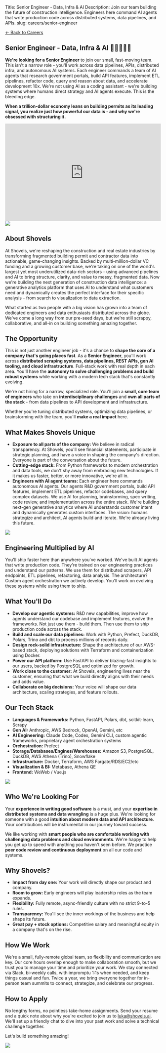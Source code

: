 Title: Senior Engineer - Data, Infra & AI
Description: Join our team building the future of construction intelligence. Engineers here command AI agents that write production code across distributed systems, data pipelines, and APIs.
slug: careers/senior-engineer

<!-- back link -->
<section class="py-6">
  <div class="mx-auto max-w-4xl px-6">
    <a href="{filename}careers.md" class="text-emerald-900 hover:underline">← Back to Careers</a>
  </div>
</section>

<!-- position title -->
<section class="my-12">
  <div class="mx-auto max-w-4xl px-6">
    <h1 class="text-3xl md:text-4xl font-bold tracking-tight mb-6">Senior Engineer - Data, Infra & AI 👷‍♂️👷‍♀️👷</h1>
  </div>
</section>

<!-- intro section -->
<section class="my-12 md:my-24">
  <div class="mx-auto max-w-4xl px-6">
    <div class="flex flex-col md:flex-row items-start gap-6 md:gap-x-8">
      <div class="flex-1">
        <p class="mb-4">
          <strong>We're looking for a Senior Engineer</strong> to join our small, fast-moving team.
          This isn't a narrow role - you'll work across data pipelines, APIs, distributed infra,
          and autonomous AI systems. Each engineer commands a team of AI agents that research
          government portals, build API features, implement ETL pipelines, refactor code,
          query and reason about data, and accelerate development 10x.
          We're not using AI as a coding assistant - we're building systems where humans
          direct strategy and AI agents execute. This is the bleeding edge.
        </p>
        <p class="mb-4"><strong>
          When a trillion-dollar economy leans on building permits as its leading signal,
          you realize just how powerful our data is - and why we're obsessed with structuring it.
        </strong></p>
        <div class="mb-4">
          <iframe width="100%" height="315" src="https://www.youtube.com/embed/j3_JYppwcyo?si=gRLk9mIyDK_1DDDu&amp;controls=0" title="YouTube video player" frameborder="0" allow="accelerometer; autoplay; clipboard-write; encrypted-media; gyroscope; picture-in-picture; web-share" referrerpolicy="strict-origin-when-cross-origin" allowfullscreen></iframe>
        </div>
      </div>
      <div class="flex-none w-full md:w-96">
        <img src="/images/careers/li_permits_power.png" class="w-full">
      </div>
    </div>
  </div>
</section>

<!-- about shovels -->
<section class="my-12 md:my-24">
  <div class="mx-auto max-w-4xl px-6">
    <h2 class="text-2xl md:text-3xl font-bold tracking-tight mb-6">About Shovels</h2>
    <p class="mb-4">At Shovels, we're reshaping the construction and real estate industries by transforming fragmented building permit and contractor data into actionable, game-changing insights. Backed by multi-million-dollar VC funding and a growing customer base, we're taking on one of the world's largest yet most underutilized data-rich sectors - using advanced pipelines and AI to bring structure, clarity, and value to messy, fragmented data. Now we're building the next generation of construction data intelligence: a generative analytics platform that uses AI to understand what customers need and dynamically creates the perfect interface for their specific analysis - from search to visualization to data extraction.</p>
    <p>What started as two people with a big vision has grown into a team of dedicated engineers and data enthusiasts distributed across the globe. We've come a long way from our pre-seed days, but we're still scrappy, collaborative, and all-in on building something amazing together.</p>
  </div>
</section>

<!-- the opportunity -->
<section class="my-12 md:my-24">
  <div class="mx-auto max-w-4xl px-6">
    <h2 class="text-2xl md:text-3xl font-bold tracking-tight mb-6">The Opportunity</h2>
    <p class="mb-4">This is not just another engineer job - it's a chance to <strong>shape the core of a company that's going places fast</strong>. As a <strong>Senior Engineer</strong>, you'll work across <strong>distributed scraping systems, data pipelines, REST APIs, gen AI tooling, and cloud infrastructure</strong>. Full-stack work with real depth in each area. You'll have the <strong>autonomy to solve challenging problems and build robust systems</strong> while working with a modern tech stack that's constantly evolving.</p>
    <p class="mb-4">We're not hiring for a narrow, specialized role. You'll join a <strong>small, core team of engineers</strong> who take on <strong>interdisciplinary challenges</strong> and <strong>own all parts of the stack</strong> - from data pipelines to API development and infrastructure.</p>
    <p>Whether you're tuning distributed systems, optimizing data pipelines, or brainstorming with the team, you'll <strong>make a real impact</strong> here.</p>
  </div>
</section>

<!-- what makes shovels unique -->
<section class="my-12 md:my-24">
  <div class="mx-auto max-w-4xl px-6">
    <h2 class="text-2xl md:text-3xl font-bold tracking-tight mb-6">What Makes Shovels Unique</h2>
    <div class="flex flex-col md:flex-row items-center gap-6 md:gap-x-8">
      <div class="flex-1">
        <ul class="list-disc pl-6 space-y-2">
            <li><strong>Exposure to all parts of the company:</strong> We believe in radical transparency. At Shovels, you'll see financial statements, participate in strategic planning, and have a voice in shaping the company's direction. Everyone is part of the conversation about the future.</li>
            <li><strong>Cutting-edge stack:</strong> From Python frameworks to modern orchestration and data tools, we don't shy away from embracing new technologies. If it makes us faster, better, or more innovative, we're all in.</li>
            <li><strong>Engineers with AI agent teams:</strong> Each engineer here commands autonomous AI agents. Our agents R&D government portals, build API features, implement ETL pipelines, refactor codebases, and query complex datasets. We use AI for planning, brainstorming, spec writing, code review, and implementation across the entire stack. We're building next-gen generative analytics where AI understands customer intent and dynamically generates custom interfaces. The vision: humans strategize and architect, AI agents build and iterate. We're already living this future.</li>
        </ul>
      </div>
      <div class="flex-none w-full md:w-72">
        <img src="/images/careers/shovels-robot.jpg" class="w-full">
      </div>
    </div>
  </div>
</section>

<!-- engineering multiplied by ai -->
<section class="my-12 md:my-24">
  <div class="mx-auto max-w-4xl px-6">
    <h2 class="text-2xl md:text-3xl font-bold tracking-tight mb-6">Engineering Multiplied by AI</h2>
    <p class="mb-4">You'll ship faster here than anywhere you've worked. We've built AI agents that write production code. They're trained on our engineering practices and understand our patterns. We use them for distributed scrapers, API endpoints, ETL pipelines, refactoring, data analysis. The architecture? Custom agent orchestration we actively develop. You'll work on evolving these systems while using them to ship.</p>
  </div>
</section>

<!-- what you'll do -->
<section class="my-12 md:my-24">
  <div class="mx-auto max-w-4xl px-6">
    <h2 class="text-2xl md:text-3xl font-bold tracking-tight mb-6">What You'll Do</h2>
    <ul class="list-disc pl-6 space-y-2">
      <li><strong>Develop our agentic systems:</strong> R&D new capabilities, improve how agents understand our codebase and implement features, evolve the frameworks. Not just use them - build them. Then use them to ship production code across the stack.</li>
      <li><strong>Build and scale our data pipelines:</strong> Work with Python, Prefect, DuckDB, Polars, Trino and dbt to process millions of records daily.</li>
      <li><strong>Design rock-solid infrastructure:</strong> Shape the architecture of our AWS-based stack, deploying solutions with Terraform and containerization using Docker.</li>
      <li><strong>Power our API platform:</strong> Use FastAPI to deliver blazing-fast insights to our users, backed by PostgreSQL and optimized for growth.</li>
      <li><strong>Work close to the customer:</strong> At Shovels, engineering lives near the customer, ensuring that what we build directly aligns with their needs and adds value.</li>
      <li><strong>Collaborate on big decisions:</strong> Your voice will shape our data architecture, scaling strategies, and feature rollouts.</li>
    </ul>
  </div>
</section>

<!-- our tech stack -->
<section class="my-12 md:my-24">
  <div class="mx-auto max-w-4xl px-6">
    <h2 class="text-2xl md:text-3xl font-bold tracking-tight mb-6">Our Tech Stack</h2>
    <div class="flex flex-col md:flex-row items-center gap-6 md:gap-x-8">
      <ul class="list-disc pl-6 space-y-2 flex-1">
      <li><strong>Languages & Frameworks:</strong> Python, FastAPI, Polars, dbt, scitkit-learn, Scrapy</li>
      <li><strong>Gen AI:</strong> Anthropic, AWS Bedrock, OpenAI, Gemini, etc</li>
      <li><strong>AI Engineering:</strong> Claude Code, Codex, Gemini CLI, custom agentic frameworks, proprietary agent orchestration systems</li>
      <li><strong>Orchestration:</strong> Prefect</li>
      <li><strong>Storage/Databases/Engines/Warehouses:</strong> Amazon S3, PostgreSQL, DuckDB, AWS Athena (Trino), Snowflake</li>
      <li><strong>Infrastructure:</strong> Docker, Terraform, AWS Fargate/RDS/EC2/etc</li>
      <li><strong>Visualization & BI:</strong> Metabase, Athena QE</li>
      <li><strong>Frontend:</strong> WeWeb / Vue.js</li>
      </ul>
      <div class="flex-none w-full md:w-72">
        <img src="/images/careers/shovels-guy-cloud.png" class="w-full">
      </div>
    </div>
  </div>
</section>

<!-- who we're looking for -->
<section class="my-12 md:my-24">
  <div class="mx-auto max-w-4xl px-6">
    <h2 class="text-2xl md:text-3xl font-bold tracking-tight mb-6">Who We're Looking For</h2>
    <p class="mb-4">Your <strong>experience in writing good software</strong> is a must, and your <strong>expertise in distributed systems and data wrangling</strong> is a huge plus. We're looking for someone with a good <strong>intuition about modern data and API architecture</strong>. Your contributions will be instrumental in our journey toward success.</p>
    <p>We like working with <strong>smart people who are comfortable working with challenging data problems and cloud environments</strong>. We're happy to help you get up to speed with anything you haven't seen before. We practice <strong>peer code review and continuous deployment</strong> on all our code and systems.</p>
  </div>
</section>

<!-- why shovels -->
<section class="my-12 md:my-24">
  <div class="mx-auto max-w-4xl px-6">
    <h2 class="text-2xl md:text-3xl font-bold tracking-tight mb-6">Why Shovels?</h2>
    <ul class="list-disc pl-6 space-y-2">
      <li><strong>Impact from day one:</strong> Your work will directly shape our product and company.</li>
      <li><strong>Room to grow:</strong> Early engineers will play leadership roles as the team expands.</li>
      <li><strong>Flexibility:</strong> Fully remote, async-friendly culture with no strict 9-to-5 rules.</li>
      <li><strong>Transparency:</strong> You'll see the inner workings of the business and help shape its future.</li>
      <li><strong>Great pay + stock options:</strong> Competitive salary and meaningful equity in a company that's on the rise.</li>
    </ul>
  </div>
</section>

<!-- how we work -->
<section class="my-12 md:my-24">
  <div class="mx-auto max-w-4xl px-6">
    <h2 class="text-2xl md:text-3xl font-bold tracking-tight mb-6">How We Work</h2>
    <p>We're a small, fully-remote global team, so flexibility and communication are key. Our core hours overlap enough to make collaboration smooth, but we trust you to manage your time and prioritize your work. We stay connected via Slack, bi-weekly calls, with impromptu 1:1s when needed, and keep things casual and fun. Twice a year, we bring everyone together for in-person team summits to connect, strategize, and celebrate our progress.</p>
  </div>
</section>

<!-- how to apply -->
<section class="my-12 md:my-24">
  <div class="mx-auto max-w-4xl px-6">
    <h2 class="text-2xl md:text-3xl font-bold tracking-tight mb-6">How to Apply</h2>
    <div class="flex flex-col md:flex-row items-center gap-6 md:gap-x-8">
      <div class="flex-1">
        <p class="mb-4">No lengthy forms, no pointless take-home assignments. Send your resume and a quick note about why you're excited to join us to <a href="mailto:luka@shovels.ai" class="text-blue-600 hover:underline">luka@shovels.ai</a>. We'll set up a friendly chat to dive into your past work and solve a technical challenge together.</p>
        <p class="font-bold">Let's build something amazing!</p>
      </div>
      <div class="flex-none w-full md:w-72">
        <img src="/images/careers/shovels-guy-pose9.png" class="w-full">
      </div>
    </div>
  </div>
</section>
